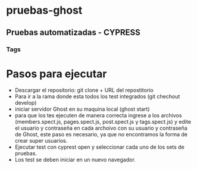 # pruebas-ghost
## Pruebas automatizadas - CYPRESS
### Tags
# Pasos para ejecutar
- Descargar el repositorio: git clone + URL del repostitorio
- Para ir a la rama donde esta todos los test integrados (git chechout develop)
- iniciar servidor Ghost en su maquina local (ghost start)
- para que los tes ejecuten de manera correcta ingrese a los archivos (members.spect.js, pages.spect.js, post.spect.js y tags.spect.js) y edite el usuario y contraseña en cada archoivo con su usuario y contraseña de Ghost, este paso es necesario, ya que no encontramos la forma de crear super usuarios.
- Ejecutar test con cyprest open y seleccionar cada uno de los sets de pruebas.
- Los test se deben iniciar en un nuevo navegador. 
